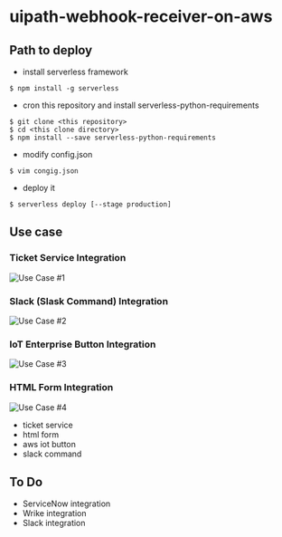 # uipath-webhook-receiver-on-aws

## Path to deploy

* install serverless framework
```console
$ npm install -g serverless
```

* cron this repository and install serverless-python-requirements
```console
$ git clone <this repository>
$ cd <this clone directory>
$ npm install --save serverless-python-requirements
```

* modify config.json
```console
$ vim congig.json
```

* deploy it
```console
$ serverless deploy [--stage production]
```

## Use case

### Ticket Service Integration
![Use Case #1](https://user-images.githubusercontent.com/129797/51825579-6a43c100-2328-11e9-821f-18784398d09b.png)

### Slack (Slask Command) Integration
![Use Case #2](https://user-images.githubusercontent.com/129797/51825724-b858c480-2328-11e9-93bc-bd87aeaad2a9.png)

### IoT Enterprise Button Integration
![Use Case #3](https://user-images.githubusercontent.com/129797/51825742-c1e22c80-2328-11e9-8b3b-4d9a214a0ee9.png)

### HTML Form Integration
![Use Case #4](https://user-images.githubusercontent.com/129797/51825755-cc9cc180-2328-11e9-812f-f4f5df68cd7a.png)


* ticket service
* html form
* aws iot button
* slack command

## To Do

* ServiceNow integration
* Wrike integration
* Slack integration